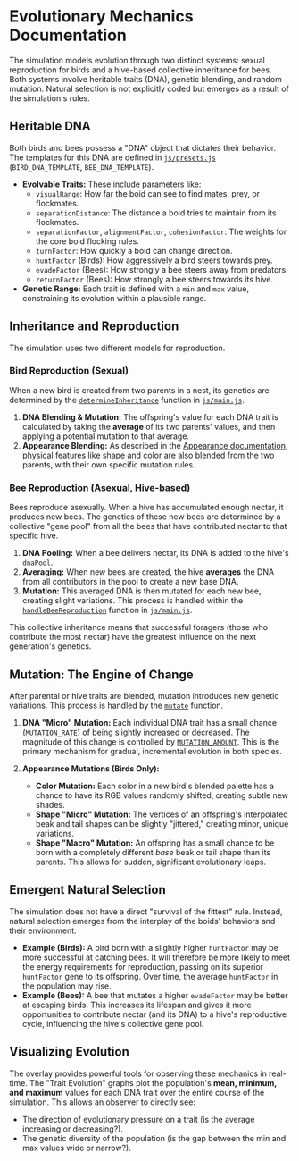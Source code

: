 # Evolutionary Mechanics Documentation

The simulation models evolution through two distinct systems: sexual reproduction for birds and a hive-based collective inheritance for bees. Both systems involve heritable traits (DNA), genetic blending, and random mutation. Natural selection is not explicitly coded but emerges as a result of the simulation's rules.

## Heritable DNA

Both birds and bees possess a "DNA" object that dictates their behavior. The templates for this DNA are defined in [`js/presets.js`](../js/presets.js) (`BIRD_DNA_TEMPLATE`, `BEE_DNA_TEMPLATE`).

-   **Evolvable Traits:** These include parameters like:
    -   `visualRange`: How far the boid can see to find mates, prey, or flockmates.
    -   `separationDistance`: The distance a boid tries to maintain from its flockmates.
    -   `separationFactor`, `alignmentFactor`, `cohesionFactor`: The weights for the core boid flocking rules.
    -   `turnFactor`: How quickly a boid can change direction.
    -   `huntFactor` (Birds): How aggressively a bird steers towards prey.
    -   `evadeFactor` (Bees): How strongly a bee steers away from predators.
    -   `returnFactor` (Bees): How strongly a bee steers towards its hive.
-   **Genetic Range:** Each trait is defined with a `min` and `max` value, constraining its evolution within a plausible range.

## Inheritance and Reproduction

The simulation uses two different models for reproduction.

### Bird Reproduction (Sexual)

When a new bird is created from two parents in a nest, its genetics are determined by the [`determineInheritance`](../js/main.js:143) function in [`js/main.js`](../js/main.js).

1.  **DNA Blending & Mutation:** The offspring's value for each DNA trait is calculated by taking the **average** of its two parents' values, and then applying a potential mutation to that average.
2.  **Appearance Blending:** As described in the [Appearance documentation](./Appearance.md), physical features like shape and color are also blended from the two parents, with their own specific mutation rules.

### Bee Reproduction (Asexual, Hive-based)

Bees reproduce asexually. When a hive has accumulated enough nectar, it produces new bees. The genetics of these new bees are determined by a collective "gene pool" from all the bees that have contributed nectar to that specific hive.

1.  **DNA Pooling:** When a bee delivers nectar, its DNA is added to the hive's `dnaPool`.
2.  **Averaging:** When new bees are created, the hive **averages** the DNA from all contributors in the pool to create a new base DNA.
3.  **Mutation:** This averaged DNA is then mutated for each new bee, creating slight variations. This process is handled within the [`handleBeeReproduction`](../js/main.js:291) function in [`js/main.js`](../js/main.js).

This collective inheritance means that successful foragers (those who contribute the most nectar) have the greatest influence on the next generation's genetics.

## Mutation: The Engine of Change

After parental or hive traits are blended, mutation introduces new genetic variations. This process is handled by the [`mutate`](../js/main.js:96) function.

1.  **DNA "Micro" Mutation:** Each individual DNA trait has a small chance ([`MUTATION_RATE`](../js/presets.js:19)) of being slightly increased or decreased. The magnitude of this change is controlled by [`MUTATION_AMOUNT`](../js/presets.js:20). This is the primary mechanism for gradual, incremental evolution in both species.

2.  **Appearance Mutations (Birds Only):**
    -   **Color Mutation:** Each color in a new bird's blended palette has a chance to have its RGB values randomly shifted, creating subtle new shades.
    -   **Shape "Micro" Mutation:** The vertices of an offspring's interpolated beak and tail shapes can be slightly "jittered," creating minor, unique variations.
    -   **Shape "Macro" Mutation:** An offspring has a small chance to be born with a completely different *base* beak or tail shape than its parents. This allows for sudden, significant evolutionary leaps.

## Emergent Natural Selection

The simulation does not have a direct "survival of the fittest" rule. Instead, natural selection emerges from the interplay of the boids' behaviors and their environment.

-   **Example (Birds):** A bird born with a slightly higher `huntFactor` may be more successful at catching bees. It will therefore be more likely to meet the energy requirements for reproduction, passing on its superior `huntFactor` gene to its offspring. Over time, the average `huntFactor` in the population may rise.
-   **Example (Bees):** A bee that mutates a higher `evadeFactor` may be better at escaping birds. This increases its lifespan and gives it more opportunities to contribute nectar (and its DNA) to a hive's reproductive cycle, influencing the hive's collective gene pool.

## Visualizing Evolution

The overlay provides powerful tools for observing these mechanics in real-time. The "Trait Evolution" graphs plot the population's **mean, minimum, and maximum** values for each DNA trait over the entire course of the simulation. This allows an observer to directly see:
-   The direction of evolutionary pressure on a trait (is the average increasing or decreasing?).
-   The genetic diversity of the population (is the gap between the min and max values wide or narrow?).